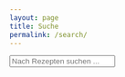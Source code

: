 ```yaml
---
layout: page
title: Suche
permalink: /search/
---
```


<div id="search-container">
    <input type="text" id="search-input" placeholder="Nach Rezepten suchen ...">
    <ul id="results-container"></ul>
</div>

<script src="{{ site.baseurl }}/assets/simple-jekyll-search.min.js" type="text/javascript"></script>

<script>
    SimpleJekyllSearch({
    searchInput: document.getElementById('search-input'),
    resultsContainer: document.getElementById('results-container'),
    searchResultTemplate: '<div style="text-align: left !important;"><a href="{url}"><h1 style="text-align:left !important;">{title}</h1></a></div>',
    json: '{{ site.baseurl }}/search.json'
    });
</script>
